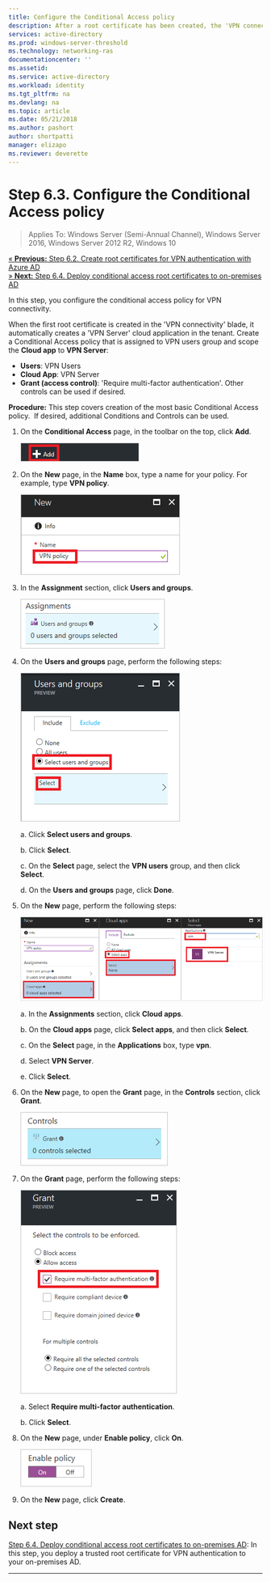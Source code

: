 ```yaml
---
title: Configure the Conditional Access policy
description: After a root certificate has been created, the 'VPN connectivity' triggers the creation of the 'VPN Server' cloud application in the customer's tenant.
services: active-directory
ms.prod: windows-server-threshold
ms.technology: networking-ras
documentationcenter: ''
ms.assetid: 
ms.service: active-directory
ms.workload: identity
ms.tgt_pltfrm: na
ms.devlang: na
ms.topic: article
ms.date: 05/21/2018
ms.author: pashort
author: shortpatti
manager: elizapo
ms.reviewer: deverette
---
```



# Step 6.3. Configure the Conditional Access policy

>Applies To: Windows Server (Semi-Annual Channel), Windows Server 2016, Windows Server 2012 R2, Windows 10

[&#171; **Previous:** Step 6.2. Create root certificates for VPN authentication with Azure AD](vpn-create-root-cert-for-vpn-auth-azure-ad.md)<br>
[&#187; **Next:** Step 6.4. Deploy conditional access root certificates to on-premises AD](vpn-deploy-cond-access-root-cert-to-on-premise-ad.md)

In this step, you configure the conditional access policy for VPN connectivity. 

When the first root certificate is created in the 'VPN connectivity' blade, it automatically creates a 'VPN Server' cloud application in the tenant. Create a Conditional Access policy that is assigned to VPN users group and scope the **Cloud app** to **VPN Server**: 

- **Users**: VPN Users
- **Cloud App**: VPN Server
- **Grant (access control)**: 'Require multi-factor authentication'. Other controls can be used if desired.

**Procedure:**
This step covers creation of the most basic Conditional Access policy.  If desired, additional Conditions and Controls can be used.


1. On the **Conditional Access** page, in the toolbar on the top, click **Add**.

    ![Select add on conditional access page](../../media/Always-On-Vpn/07.png)

2. On the **New** page, in the **Name** box, type a name for your policy. For example, type **VPN policy**.

    ![Add name for policy on conditional access page](../../media/Always-On-Vpn/08.png)

5. In the **Assignment** section, click **Users and groups**.

    ![Select users and groups](../../media/Always-On-Vpn/09.png)

4. On the **Users and groups** page, perform the following steps:

    ![Select test user](../../media/Always-On-Vpn/10.png)

    a. Click **Select users and groups**.

    b. Click **Select**.

    c. On the **Select** page, select the **VPN users** group, and then click **Select**.

    d. On the **Users and groups** page, click **Done**.

7. On the **New** page, perform the following steps:

    ![Select cloud apps](../../media/Always-On-Vpn/11.png)

    a. In the **Assignments** section, click **Cloud apps**.

    b. On the **Cloud apps** page, click **Select apps**, and then click **Select**.

    c. On the **Select** page, in the **Applications** box, type **vpn**.

    d. Select **VPN Server**.

    e. Click **Select**.

13. On the **New** page, to open the **Grant** page, in the **Controls** section, click **Grant**.

    ![Select grant](../../media/Always-On-Vpn/13.png)

14. On the **Grant** page, perform the following steps:

    ![Select require multi-factor authentication](../../media/Always-On-Vpn/14.png)

    a. Select **Require multi-factor authentication**.

    b. Click **Select**.

15. On the **New** page, under **Enable policy**, click **On**.

    ![Enable policy](../../media/Always-On-Vpn/15.png)

16. On the **New** page, click **Create**.


## Next step
[Step 6.4. Deploy conditional access root certificates to on-premises AD](vpn-deploy-cond-access-root-cert-to-on-premise-ad.md): In this step, you deploy a trusted root certificate for VPN authentication to your on-premises AD.

---